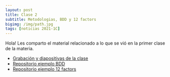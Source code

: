 ```yaml
---
layout: post
title: Clase 2
subtitle: Metodologias, BDD y 12 factors
bigimg: /img/path.jpg
tags: [noticias 2021-1C]
---
```


Hola!
Les comparto el material relacionado a lo que se vió en la primer clase de la materia.


- [Grabación y diapositivas de la clase](https://ingenieria-del-software-2.github.io/lessons/lessons-2021/)
- [Repositorio ejemplo BDD](https://github.com/taller-de-programacion-2/Cucumber)
- [Repositorio ejemplo 12 factors](https://github.com/taller-de-programacion-2/rest-python-flask)

